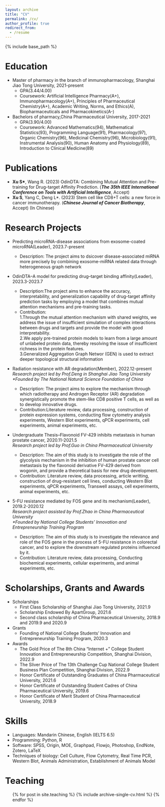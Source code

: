 ```yaml
---
layout: archive
title: "CV"
permalink: /cv/
author_profile: true
redirect_from:
  - /resume
---
```


{% include base_path %}

Education
======
* Master of pharmacy in the branch of immunopharmacology, Shanghai Jiao Tong University, 2021-present
  * GPA(3.44/4.00)
  * Coursework: Artificial Intelligence Pharmacy(A+), Immunopharmacology(A+), Principles of Pharmaceutical Chemistry(A+), Academic Writing, Norms, and   Ethics(A), Biopharmaceuticals and Pharmacokinetics(A-)
* Bachelors of pharmacy,China Pharmaceutical University, 2017-2021
  * GPA(3.90/4.00)
  * Coursework: Advanced Mathematics(94), Mathematical Statistics(93), Programming Language(91), Pharmacology(97), Organic Chemistry(96), Medicinal Chemistry(96), Microbiology(91), Instrumental Analysis(90), Human Anatomy and Physiology(89), Introduction to Clinical Medicine(89)
  
Publications
======
* __Xu S*__, Wang R. (2023) OdinDTA: Combining Mutual Attention and Pre-training for Drug-target Affinity Prediction. (_**The 35th IEEE International Conference on Tools with Artificial Intelligence**_, Accept)
* __Xu S__, Yang C, Deng L*. (2023) Stem cell like CD8+T cells: a new force in cancer immunotherapy. (_**Chinese Journal of Cancer Biotherapy**_, Accept) (In Chinese)
    
Research Projects
======
* Predicting microRNA-disease associations from exosome-coated microRNA(Leader), 2023.7-present
  * Description: The project aims to dsicover disease-associated miRNA more precisely by combining exosome-miRNA related data through heterogeneous graph network

* OdinDTA–A model for predicting drug–target binding affinity(Leader), 2023.3-2023.7
  * Description:The project aims to enhance the accuracy, interpretability, and generalization capability of drug-target affinity prediction tasks by employing a model that combines mutual attention mechanisms and pre-training tasks.
  * Contribution:\
    1.Through the mutual attention mechanism with shared weights, we address the issue of insufficient simulation of complex interactions between drugs and targets and provide the model with good interpretability.\
    2.We apply pre-trained protein models to learn from a large amount of unlabeled protein data, thereby resolving the issue of insufficient richness in the protein features.\
    3.Generalized Aggregation Graph Networ (GEN) is used to extract deeper topological structural information
  
* Radiation resistance with AR degradation(Member), 2022.12-present\
_Research project led by Prof.Deng in Shanghai Jiao Tong University_\
_*Founded by The National Natural Science Foundation of China_
  * Description: The project aims to explore the mechanism through which radiotherapy and Androgen Receptor (AR) degradation synergistically promote the stem-like CD8 positive T cells, as well as to develop innovative drugs.
  * Contribution:Literature review, data processing, construction of protein expression systems, conducting flow cytometry analysis experiments, Western Blot experiments, qPCR experiments, cell experiments, animal experiments, etc.
  
* Undergraduate Thesis–Flavonoid FV-429 inhibits metastasis in human prostate cancer, 2020.11-2021.5\
_Research project led by Prof.Guo in China Pharmaceutical University_
  * Description: The aim of this study is to investigate the role of the glycolysis mechanism in the inhibition of human prostate cancer cell metastasis by the flavonoid derivative FV-429 derived from wogonin, and provide a theoretical basis for new drug development.
  * Contribution: Literature review, data processing, article writting, construction of drug-resistant cell lines, conducting Western Blot experiments, qPCR experiments, Transwell assays, cell experiments, animal experiments, etc.
  
* 5-FU resistance mediated by FOS gene and its mechanism(Leader), 2019.2-2020.12\
_Research project assisted by Prof.Zhao in China Pharmaceutical University_\
_*Founded by National College Students’ Innovation and Entrepreneurship Training Program_
  * Description: The aim of this study is to investigate the relevance and role of the FOS gene in the process of 5-FU resistance in colorectal cancer, and to explore the downstream regulated proteins influenced by it.
  * Contribution: Literature review, data processing, Conducting biochemical experiments, cellular experiments, and animal experiments, etc.

Scholarships, Grants and Awards
======
* Scholarships
  * First Class Scholarship of Shanghai Jiao Tong University, 2021.9
  * Scholarship Endowed By ApartGroup, 2021.6
  * Second class scholarship of China Pharmaceutical University, 2018.9 and 2019.9 and 2020.9
* Grants
  * Founding of National College Students’ Innovation and Entrepreneurship Training Program, 2020.3
* Awards
  * The Gold Price of The 8th China “Internet +” College Student Innovation and Entrepreneurship Competition,
Shanghai Division, 2022.9
  * The Sliver Price of The 13th Challenge Cup National College Student Business Plan Competition, Shanghai
Division, 2022.9
  * Honor Certificate of Outstanding Graduates of China Pharmaceutical University, 2021.6
  * Honor Certificate of Outstanding Student Cadres of China Pharmaceutical University, 2019.6
  * Honor Certificate of Merit Student of China Pharmaceutical University, 2018.9

Skills
======
* Languages: Mandarin Chinese, English (IELTS 6.5)
* Programming: Python, R
* Software: SPSS, Origin, MOE, Graphpad, Flowjo, Photoshop, EndNote, Zotero, LaTeX
* Techniques of biology: Cell Culture, Flow Cytometry, Real Time PCR, Western Blot, Animals Administration, Establishment of Animals Model
   
Teaching
======
  <ul>{% for post in site.teaching %}
    {% include archive-single-cv.html %}
  {% endfor %}</ul>
  
 
